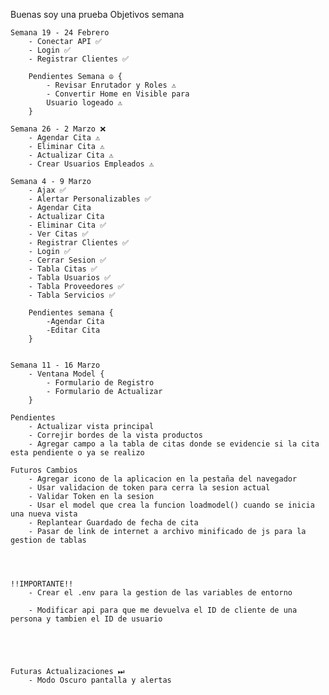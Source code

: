 Buenas soy una prueba
Objetivos semana 

    Semana 19 - 24 Febrero
        - Conectar API ✅
        - Login ✅
        - Registrar Clientes ✅

        Pendientes Semana ☮ {
            - Revisar Enrutador y Roles ⚠
            - Convertir Home en Visible para
            Usuario logeado ⚠
        }

    Semana 26 - 2 Marzo ❌
        - Agendar Cita ⚠
        - Eliminar Cita ⚠
        - Actualizar Cita ⚠
        - Crear Usuarios Empleados ⚠

    Semana 4 - 9 Marzo
        - Ajax ✅
        - Alertar Personalizables ✅
        - Agendar Cita
        - Actualizar Cita
        - Eliminar Cita ✅
        - Ver Citas ✅
        - Registrar Clientes ✅
        - Login ✅
        - Cerrar Sesion ✅
        - Tabla Citas ✅
        - Tabla Usuarios ✅
        - Tabla Proveedores ✅
        - Tabla Servicios ✅

        Pendientes semana {
            -Agendar Cita
            -Editar Cita
        }


    Semana 11 - 16 Marzo
        - Ventana Model {
            - Formulario de Registro 
            - Formulario de Actualizar
        }

    Pendientes
        - Actualizar vista principal
        - Correjir bordes de la vista productos
        - Agregar campo a la tabla de citas donde se evidencie si la cita esta pendiente o ya se realizo

    Futuros Cambios
        - Agregar icono de la aplicacion en la pestaña del navegador
        - Usar validacion de token para cerra la sesion actual
        - Validar Token en la sesion
        - Usar el model que crea la funcion loadmodel() cuando se inicia una nueva vista
        - Replantear Guardado de fecha de cita
        - Pasar de link de internet a archivo minificado de js para la gestion de tablas
        



    !!IMPORTANTE!!
        - Crear el .env para la gestion de las variables de entorno

        - Modificar api para que me devuelva el ID de cliente de una persona y tambien el ID de usuario





    Futuras Actualizaciones ⏭
        - Modo Oscuro pantalla y alertas